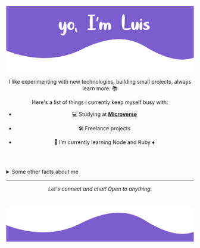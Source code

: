<center>
  
![](image-readme.png)

I like experimenting with new technologies, building small projects, always learn more. :books:

Here's a list of things I currently keep myself busy with:

- 💻 Studying at **[Microverse](https://microver.com)**
<!-- - ✍️ Writing tech blog posts over at **[dev.to](https://dev.to/jayehernandez)**. -->
- 🛠 Freelance projects

- 🌱 I’m currently learning Node and Ruby :diamonds:

<br><br>

</center>

<details>
 <summary>Some other facts about me</summary>
  <br>

  - I don't live without music :musical_note:
  - My passion for photography is waiting for a camera...
  - LET'S PLAY SOME CHESS? or any other game?
  
  ![My github stats](https://github-readme-stats.vercel.app/api?username=luisvinicius09&show_icons=true&theme=midnight-purple)
  <br><br>
</details>

<hr>

<p align="center">
  <i>Let's connect and chat! Open to anything.</i>

  <p align="center">
    <a href="https://twitter.com/luisvinicius09" alt="Twitter"><img src=""></a>
    <a href="https://www.linkedin.com/in/luis_vinicius/" alt="Linkedin"><img src=""></a>
    <a href="luisvinicius0906@gmail.com" alt="Contact me"><img src=""></a>
<!--     <a href="https://jayehernandez.com" alt="My site"><img src=""></a> -->
  </p>
</p>


![](footer-readme.svg)
